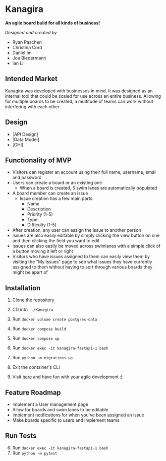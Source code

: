 # Kanagira

**An agile board build for all kinds of business!**

_Designed and created by_

- Ryan Paschen
- Christina Cord
- Daniel Im
- Joe Biedermann
- Ian Li

## Intended Market

Kanagira was developed with businesses in mind. It was designed as an internal tool that could be scaled for use across an entire business. Allowing for multiple boards to be created, a multitude of teams can work without interfering with each other.

## Design

- [API Design]
- [Data Model]
- [GHI]

## Functionality of MVP

- Visitors can register an account using their full name, username, email and password
- Users can create a board or an existing one
  - When a board is created, 5 swim lanes are automatically populated
- A board member can create an issue
  - Issue creation has a few main parts:
    - Name
    - Description
    - Priority (1-5)
    - Type
    - Difficulty (1-5)
- After creation, any user can assign the issue to another person
- Issues are also easily editable by simply clicking the view button on one and then clicking the field you want to edit
- Issues can also easily be moved across swimlanes with a simple click of a button moving it left or right
- Visitors who have issues assigned to them can easily view them by visiting the "My issues" page to see what issues they have currently assigned to them without having to sort through various boards they might be apart of

## Installation

1. Clone the repository

2. CD into `../Kanagira`

3. Run `docker volume create postgres-data`

4. Run `docker compose build`

5. Run `docker compose up`

6. Run `docker exec -it kanagira-fastapi-1 bash`

7. Run `python -m migrations up`

8. Exit the container's CLI

9. Visit [here](http://localhost:3000) and have fun with your agile development :)

## Feature Roadmap

- Implement a User management page
- Allow for boards and swim lanes to be editable
- Implement notifications for when you've been assigned an issue
- Make boards specific to users and implement teams

## Run Tests

6. Run `docker exec -it kanagira-fastapi-1 bash`
7. Run `python -m pytest`
